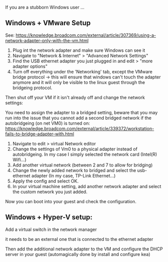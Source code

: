 If you are a stubborn Windows user ...

## Windows + VMware Setup

See: https://knowledge.broadcom.com/external/article/307369/using-a-network-adapter-only-with-the-vm.html

1. Plug int the network adapter and make sure Windows can see it
2. Navigate to "Network & Internet" > "Advanced Network Settings"
3. Find the USB ethernet adapter you just plugged in and edit > "more adapter options"
4. Turn off everything under the 'Networking' tab, except the VMware bridge protocol
-> this will ensure that windows can't touch the adapter anymore and it will only be visible to the linux guest through the bridgeing protocol.

Then shut off your VM if it isn't already off and change the network settings:

You need to assign the adapter to a bridged setting, beware that you may run into the issue that you cannot add a second bridged network if the autobridgeing (on net VM0) is turned on:
https://knowledge.broadcom.com/external/article/339372/workstation-fails-to-bridge-adapter-with.html

1. Navigate to edit > virtual Network editor
2. Change the settings of Vm0 to a physical adapter instead of autobridgeing. In my case I simply selected the network card (Intel(R) Wifi...)
3. Add another virtual network (between 2 and 7 to allow for bridging)
4. Change the newly added network to bridged and select the usb-ethernet adapter (In my case, TP-Link Ethernet...)
5. Apply the config and select OK.
6. In your virtual machine setting, add another network adapter and select the custom network you just added.

Now you can boot into your guest and check the configuration.


## Windows + Hyper-V setup:

Add a virtual switch in the network manager

it needs to be an external one that is connected to the ethernet adapter

Then add the additional network adapter to the VM and configure the DHCP server in your guest (automagically done by install and configure kea)
